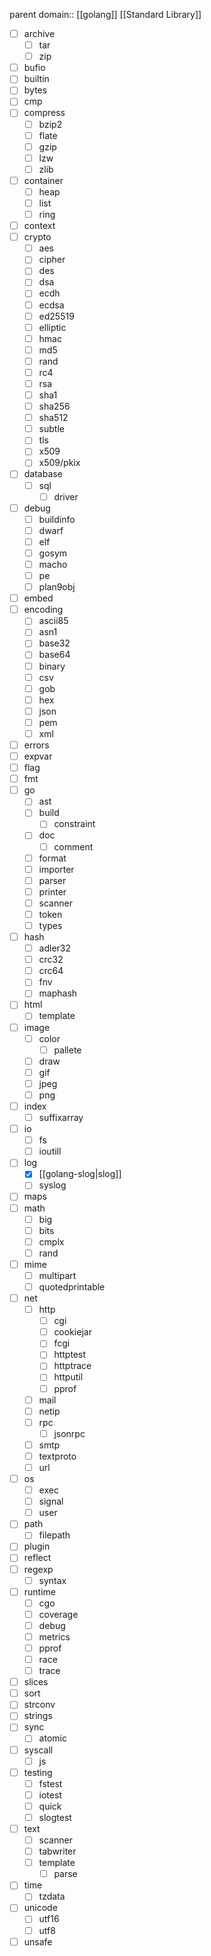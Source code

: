 parent domain:: [[golang]] [[Standard Library]]
- [ ] archive
	- [ ] tar
	- [ ] zip
- [ ] bufio
- [ ] builtin
- [ ] bytes
- [ ] cmp
- [ ] compress
	- [ ] bzip2
	- [ ] flate
	- [ ] gzip
	- [ ] lzw
	- [ ] zlib
- [ ] container
	- [ ] heap
	- [ ] list
	- [ ] ring
- [ ] context
- [ ] crypto
	- [ ] aes
	- [ ] cipher
	- [ ] des
	- [ ] dsa
	- [ ] ecdh
	- [ ] ecdsa
	- [ ] ed25519
	- [ ] elliptic
	- [ ] hmac
	- [ ] md5
	- [ ] rand
	- [ ] rc4
	- [ ] rsa
	- [ ] sha1
	- [ ] sha256
	- [ ] sha512
	- [ ] subtle
	- [ ] tls
	- [ ] x509
	- [ ] x509/pkix
- [ ] database
	- [ ] sql
		- [ ] driver
- [ ] debug
	- [ ] buildinfo
	- [ ] dwarf
	- [ ] elf
	- [ ] gosym
	- [ ] macho
	- [ ] pe
	- [ ] plan9obj
- [ ] embed
- [ ] encoding
	- [ ] ascii85
	- [ ] asn1
	- [ ] base32
	- [ ] base64
	- [ ] binary
	- [ ] csv
	- [ ] gob
	- [ ] hex
	- [ ] json
	- [ ] pem
	- [ ] xml
- [ ] errors
- [ ] expvar
- [ ] flag
- [ ] fmt
- [ ] go
	- [ ] ast
	- [ ] build
		- [ ] constraint
	- [ ] doc
		- [ ] comment
	- [ ] format
	- [ ] importer
	- [ ] parser
	- [ ] printer
	- [ ] scanner
	- [ ] token
	- [ ] types
- [ ] hash
	- [ ] adler32
	- [ ] crc32
	- [ ] crc64
	- [ ] fnv
	- [ ] maphash
- [ ] html
	- [ ] template
- [ ] image
	- [ ] color
		- [ ] pallete
	- [ ] draw
	- [ ] gif
	- [ ] jpeg
	- [ ] png
- [ ] index
	- [ ] suffixarray
- [ ] io
	- [ ] fs
	- [ ] ioutill
- [ ] log
	- [x] [[golang-slog|slog]]
	- [ ] syslog
- [ ] maps
- [ ] math
	- [ ] big
	- [ ] bits
	- [ ] cmplx
	- [ ] rand
- [ ] mime
	- [ ] multipart
	- [ ] quotedprintable
- [ ] net
	- [ ] http
		- [ ] cgi
		- [ ] cookiejar
		- [ ] fcgi
		- [ ] httptest
		- [ ] httptrace
		- [ ] httputil
		- [ ] pprof
	- [ ] mail
	- [ ] netip
	- [ ] rpc
		- [ ] jsonrpc
	- [ ] smtp
	- [ ] textproto
	- [ ] url
- [ ] os
	- [ ] exec
	- [ ] signal
	- [ ] user
- [ ] path
	- [ ] filepath
- [ ] plugin
- [ ] reflect
- [ ] regexp
	- [ ] syntax
- [ ] runtime
	- [ ] cgo
	- [ ] coverage
	- [ ] debug
	- [ ] metrics
	- [ ] pprof
	- [ ] race
	- [ ] trace
- [ ] slices
- [ ] sort
- [ ] strconv
- [ ] strings
- [ ] sync
	- [ ] atomic
- [ ] syscall
	- [ ] js
- [ ] testing
	- [ ] fstest
	- [ ] iotest
	- [ ] quick
	- [ ] slogtest
- [ ] text
	- [ ] scanner
	- [ ] tabwriter
	- [ ] template
		- [ ] parse
- [ ] time
	- [ ] tzdata
- [ ] unicode
	- [ ] utf16
	- [ ] utf8
- [ ] unsafe